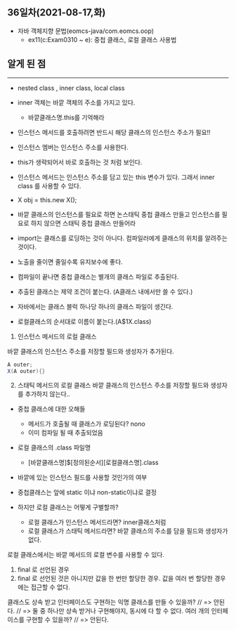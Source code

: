 ## 36일차(2021-08-17,화)
- 자바 객체지향 문법(eomcs-java/com.eomcs.oop)
	- ex11(c:Exam0310 ~ e): 중첩 클래스, 로컬 클래스 사용법


## 알게 된 점
___

- nested class , inner class, local class

- inner 객체는 바깥 객체의 주소를 가지고 있다.
    - 바깥클래스명.this를 기억해라

- 인스턴스 메서드를 호출하려면 반드시 해당 클래스의 인스턴스 주소가 필요!!
- 인스턴스 멤버는 인스턴스 주소를 사용한다.
- this가 생략되어서 바로 호출하는 것 처럼 보인다.

- 인스턴스 메서드는 인스턴스 주소를 담고 있는 this 변수가 있다. 그래서 inner class 를 사용할 수 있다.
- X obj = this.new X();

- 바깥 클래스의 인스턴스를 필요로 하면 논스태틱 중첩 클래스 만들고
인스턴스를 필요로 하지 않으면 스태틱 중첩 클래스 만들어라

- import는 클래스를 로딩하는 것이 아니다.
컴파일러에게 클래스의 위치를 알려주는 것이다.

- 노출을 줄이면 줄일수록 유지보수에 좋다.

- 컴파일이 끝나면 중첩 클래스는 별개의 클래스 파일로 추출된다.
- 추출된 클래스는 제약 조건이 붙는다. (A클래스 내에서만 쓸 수 있다.)

- 자바에서는 클래스 블럭 하나당 하나의 클래스 파일이 생긴다.

- 로컬클래스의 순서대로 이름이 붙는다.(A$1X.class)

1. 인스턴스 메서드의 로컬 클래스

바깥 클래스의 인스턴스 주소를 저장할 필드와 생성자가 추가된다. 
```java
A outer;
X(A outer){}
```

2. 스태틱 메서드의 로컬 클래스
바깥 클래스의 인스턴스 주소를 저장할 필드와 생성자를 추가하지 않는다.. 





- 중첩 클래스에 대한 오해들
    - 메서드가 호출될 때 클래스가 로딩된다? nono
    - 이미 컴파일 될 때 추출되었음

- 로컬 클래스의 .class 파일명
    - [바깥클래스명]$[정의된순서][로컬클래스명].class


- 바깥에 있는 인스턴스 필드를 사용할 것인가의 여부
- 중첩클래스는 앞에 static 이냐 non-static이냐로 결정
- 하지만 로컬 클래스는 어떻게 구별할까?
    - 로컬 클래스가 인스턴스 메서드라면? inner클래스처럼 
    - 로컬 클래스가 스태틱 메서드라면? 바깥 클래스의 주소를 담을 필드와 생성자가 없다.

 로컬 클래스에서는 바깥 메서드의 로컬 변수를 사용할 수 있다.
 1) final 로 선언된 경우
 2) final 로 선언된 것은 아니지만 값을 한 번만 할당한 경우.
 값을 여러 번 할당한 경우에는 접근할 수 없다.


클래스도 상속 받고 인터페이스도 구현하는 익명 클래스를 만들 수 있을까?
    // => 안된다.
    // => 둘 중 하나만 상속 받거나 구현해야지, 동시에 다 할 수 없다.
    여러 개의 인터페이스를 구현할 수 있을까?
    // => 안된다.

